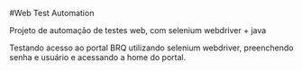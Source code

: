 #Web Test Automation

Projeto de automação de testes web, com selenium webdriver + java

Testando acesso ao portal BRQ utilizando selenium webdriver, preenchendo senha e usuário e 
acessando a home do portal. 
